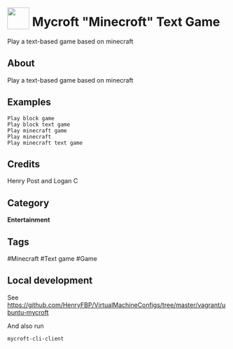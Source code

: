 # <img src="https://raw.githack.com/FortAwesome/Font-Awesome/master/svgs/solid/cubes.svg" card_color="#40DBB0" width="50" height="50" style="vertical-align:bottom"/> Mycroft "Minecroft" Text Game

Play a text-based game based on minecraft

## About

Play a text-based game based on minecraft

## Examples

    Play block game
    Play block text game
    Play minecraft game
    Play minecraft
    Play minecraft text game

## Credits

Henry Post and Logan C

## Category

**Entertainment**

## Tags

#Minecraft
#Text game
#Game

## Local development

See <https://github.com/HenryFBP/VirtualMachineConfigs/tree/master/vagrant/ubuntu-mycroft>

And also run 

    mycroft-cli-client